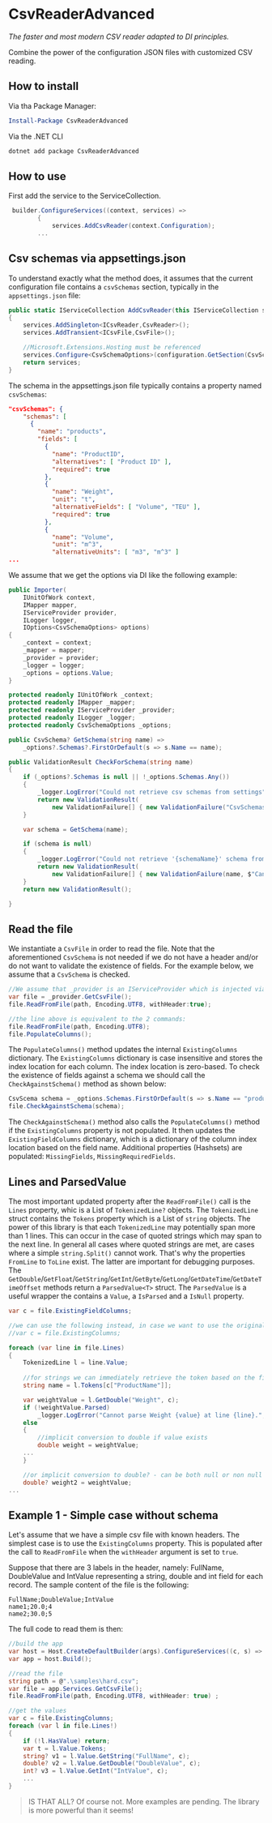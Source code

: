 # CsvReaderAdvanced

*The faster and most modern CSV reader adapted to DI principles.*

Combine the power of the configuration JSON files with customized CSV reading. 

## How to install

Via tha Package Manager:
```powershell
Install-Package CsvReaderAdvanced
```

Via the .NET CLI
```bat
dotnet add package CsvReaderAdvanced
```

## How to use

First add the service to the ServiceCollection.
```cs
 builder.ConfigureServices((context, services) =>
        {
            services.AddCsvReader(context.Configuration);
        ...
```


## Csv schemas via appsettings.json

To understand exactly what the method does, it assumes that the current configuration file contains a `csvSchemas` section, typically in the `appsettings.json` file:

```cs
public static IServiceCollection AddCsvReader(this IServiceCollection services, IConfiguration configuration)
{
    services.AddSingleton<ICsvReader,CsvReader>();
    services.AddTransient<ICsvFile,CsvFile>();

    //Microsoft.Extensions.Hosting must be referenced
    services.Configure<CsvSchemaOptions>(configuration.GetSection(CsvSchemaOptions.CsvSchemasSection));
    return services;
}
```

The schema in the appsettings.json file typically contains a property named `csvSchemas`:

```json
"csvSchemas": {
    "schemas": [
      {
        "name": "products",
        "fields": [
          {
            "name": "ProductID",
            "alternatives": [ "Product ID" ],
            "required": true
          },
          {
            "name": "Weight",
            "unit": "t",
            "alternativeFields": [ "Volume", "TEU" ],
            "required": true
          },
          {
            "name": "Volume",
            "unit": "m^3",
            "alternativeUnits": [ "m3", "m^3" ]
...
```

We assume that we get the options via DI like the following example:

```cs
public Importer(
    IUnitOfWork context,
    IMapper mapper,
    IServiceProvider provider,
    ILogger logger,
    IOptions<CsvSchemaOptions> options)
{
    _context = context;
    _mapper = mapper;
    _provider = provider;
    _logger = logger;
    _options = options.Value;
}

protected readonly IUnitOfWork _context;
protected readonly IMapper _mapper;
protected readonly IServiceProvider _provider;
protected readonly ILogger _logger;
protected readonly CsvSchemaOptions _options;

public CsvSchema? GetSchema(string name) =>
    _options?.Schemas?.FirstOrDefault(s => s.Name == name);

public ValidationResult CheckForSchema(string name)
{
    if (_options?.Schemas is null || !_options.Schemas.Any())
    {
        _logger.LogError("Could not retrieve csv schemas from settings");
        return new ValidationResult(
            new ValidationFailure[] { new ValidationFailure("CsvSchemas", "Cannot retrieve csv schemas from settings") });
    }

    var schema = GetSchema(name);

    if (schema is null)
    {
        _logger.LogError("Could not retrieve '{schemaName}' schema from settings",name);
        return new ValidationResult(
            new ValidationFailure[] { new ValidationFailure(name, $"Cannot retrieve '{name}' schema from settings") });
    }
    return new ValidationResult();

}
```

## Read the file

We instantiate a `CsvFile` in order to read the file. Note that the aforementioned `CsvSchema` is not needed if we do not have a header and/or do not want to validate the existence of fields.
For the example below, we assume that a `CsvSchema` is checked.

```cs
//We assume that _provider is an IServiceProvider which is injected via DI
var file = _provider.GetCsvFile();
file.ReadFromFile(path, Encoding.UTF8, withHeader:true);

//the line above is equivalent to the 2 commands:
file.ReadFromFile(path, Encoding.UTF8);
file.PopulateColumns();
```

The `PopulateColumns()` method updates the internal `ExistingColumns` dictionary. The `ExistingColumns` dictionary is case insensitive and stores the index location for each column. The index location is zero-based.
To check the existence of fields against a schema we should call the `CheckAgainstSchema()` method as shown below:

```cs
CsvScema schema = _options.Schemas.FirstOrDefault(s => s.Name == "products");
file.CheckAgainstSchema(schema);
```

The `CheckAgainstSchema()` method also calls the `PopulateColumns()` method if the `ExistingColumns` property is not populated. It then updates the `ExistingFieldColumns` dictionary, which is a dictionary of the column index location based on the field name.
Additional properties (Hashsets) are populated: `MissingFields`, `MissingRequiredFields`.

## Lines and ParsedValue

The most important updated property after the `ReadFromFile()` call is the `Lines` property, whic is a List of `TokenizedLine?` objects.
The `TokenizedLine` struct contains the `Tokens` property which is a List of `string` objects. The power of this library is that each `TokenizedLine` may potentially span more than 1 lines. This can occur in the case of quoted strings which may span to the next line. In general all cases where quoted strings are met, are cases where a simple `string.Split()` cannot work.
That's why the properties `FromLine` to `ToLine` exist. The latter are important for debugging purposes.
The `GetDouble`/`GetFloat`/`GetString`/`GetInt`/`GetByte`/`GetLong`/`GetDateTime`/`GetDateTimeOffset` methods return a `ParsedValue<T>` struct. The `ParsedValue` is a useful wrapper the contains a `Value`, a `IsParsed` and a `IsNull` property.

```cs
var c = file.ExistingFieldColumns;

//we can use the following instead, in case we want to use the original field names within the header the CSV file
//var c = file.ExistingColumns;

foreach (var line in file.Lines)
{
    TokenizedLine l = line.Value;
    
    //for strings we can immediately retrieve the token based on the field name
    string name = l.Tokens[c["ProductName"]];

    var weightValue = l.GetDouble("Weight", c);
    if (!weightValue.Parsed)
        _logger.LogError("Cannot parse Weight {value} at line {line}.", weightValue.Value, l.FromLine);
    else
    {
        //implicit conversion to double if value exists
        double weight = weightValue;
    ...
    }

    //or implicit conversion to double? - can be both null or non null
    double? weight2 = weightValue;
...
```

## Example 1 - Simple case without schema
Let's assume that we have a simple csv file with known headers. The simplest case is to use the `ExistingColumns` property.
This is populated after the call to `ReadFromFile` when the `withHeader` argument is set to `true`.

Suppose that there are 3 labels in the header, namely: FullName, DoubleValue and IntValue representing a string, double and int field for each record.
The sample content of the file is the following:
```csv
FullName;DoubleValue;IntValue
name1;20.0;4
name2;30.0;5
```

The full code to read them is then:

```cs
//build the app
var host = Host.CreateDefaultBuilder(args).ConfigureServices((c, s) => s.AddCsvReader(c.Configuration));
var app = host.Build();

//read the file
string path = @".\samples\hard.csv";
var file = app.Services.GetCsvFile();
file.ReadFromFile(path, Encoding.UTF8, withHeader: true) ;

//get the values
var c = file.ExistingColumns;
foreach (var l in file.Lines!)
{
    if (!l.HasValue) return;
    var t = l.Value.Tokens;
    string? v1 = l.Value.GetString("FullName", c);
    double? v2 = l.Value.GetDouble("DoubleValue", c);
    int? v3 = l.Value.GetInt("IntValue", c);
    ...
}

```

> IS THAT ALL? Of course not. More examples are pending. The library is more powerful than it seems!
